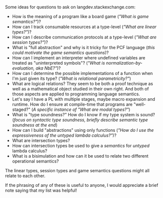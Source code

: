 Some ideas for questions to ask on langdev.stackexchange.com:

- How is the meaning of a program like a board game (*"What is game semantics?"*)?
- How can I track consumable resources at a type-level (*"What are linear types?"*)?
- How can I describe communication protocols at a type-level (*"What are session types?"*)?
- What is "full abstraction" and why is it tricky for the PCF language (*this could motivate the game semantics questions*)?
- How can I implement an interpreter where undefined variables are treated as "uninterpreted symbols"? (*"What is normalization-by-evaluation, aka NbE?"*)?
- How can I determine the possible implementations of a function when I'm just given its type? (*"What is relational parametricity?"*)
- What are logical relations? They seem to be both a proof technique as well as a mathematical object studied in their own right. And both of those aspects are applied to programming language semantics.
- Let's say I have a PL with multiple stages, maybe macro expansion and runtime. How do I ensure at compile-time that programs are "well-staged?" (*A specific instance of "What are modal types?"*)
- What is "type soundness?" How do I know if my type system is sound? (*focus on syntactic type soundness, briefly describe semantic type soundness at the end*)
- How can I build "abstractions" using only functions (*"How do I use the expressiveness of the untyped lambda calculus?"*)?
- What are intersection types?
- How can intersection types be used to give a *semantics* for *untyped* lambda calculus?
- What is a bisimulation and how can it be used to relate two different operational semantics?

The linear types, session types and game semantics questions might all relate to each other.

If the phrasing of any of these is useful to anyone, I would appreciate a brief note saying that my list was helpful!

